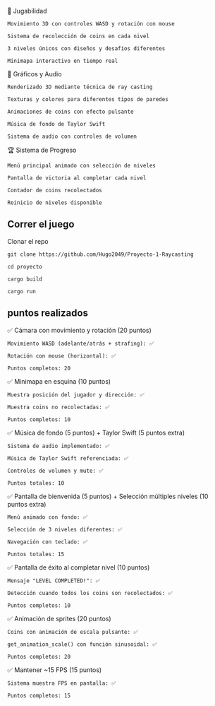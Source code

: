 🎯 Jugabilidad

    Movimiento 3D con controles WASD y rotación con mouse

    Sistema de recolección de coins en cada nivel

    3 niveles únicos con diseños y desafíos diferentes

    Minimapa interactivo en tiempo real

🎨 Gráficos y Audio

    Renderizado 3D mediante técnica de ray casting

    Texturas y colores para diferentes tipos de paredes

    Animaciones de coins con efecto pulsante

    Música de fondo de Taylor Swift

    Sistema de audio con controles de volumen

🏆 Sistema de Progreso

    Menú principal animado con selección de niveles

    Pantalla de victoria al completar cada nivel

    Contador de coins recolectados

    Reinicio de niveles disponible

## Correr el juego

Clonar el repo
```
git clone https://github.com/Hugo2049/Proyecto-1-Raycasting

cd proyecto

cargo build

cargo run

```

## puntos realizados

✅ Cámara con movimiento y rotación (20 puntos)

    Movimiento WASD (adelante/atrás + strafing): ✅

    Rotación con mouse (horizontal): ✅

    Puntos completos: 20

✅ Minimapa en esquina (10 puntos)

    Muestra posición del jugador y dirección: ✅

    Muestra coins no recolectadas: ✅

    Puntos completos: 10

✅ Música de fondo (5 puntos) + Taylor Swift (5 puntos extra)

    Sistema de audio implementado: ✅

    Música de Taylor Swift referenciada: ✅

    Controles de volumen y mute: ✅

    Puntos totales: 10

✅ Pantalla de bienvenida (5 puntos) + Selección múltiples niveles (10 puntos extra)

    Menú animado con fondo: ✅

    Selección de 3 niveles diferentes: ✅

    Navegación con teclado: ✅

    Puntos totales: 15

✅ Pantalla de éxito al completar nivel (10 puntos)

    Mensaje "LEVEL COMPLETED!": ✅

    Detección cuando todos los coins son recolectados: ✅

    Puntos completos: 10

✅ Animación de sprites (20 puntos)

    Coins con animación de escala pulsante: ✅

    get_animation_scale() con función sinusoidal: ✅

    Puntos completos: 20

✅ Mantener ~15 FPS (15 puntos)

    Sistema muestra FPS en pantalla: ✅

    Puntos completos: 15
